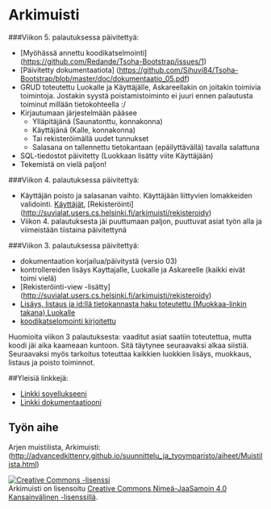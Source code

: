 # Arkimuisti

###Viikon 5. palautuksessa päivitettyä:
* [Myöhässä annettu koodikatselmointi] (https://github.com/Redande/Tsoha-Bootstrap/issues/1)
* [Päivitetty dokumentaatiota] (https://github.com/Sihuvi84/Tsoha-Bootstrap/blob/master/doc/dokumentaatio_05.pdf)
* GRUD toteutettu Luokalle ja Käyttäjälle, Askareellakin on joitakin toimivia toimintoja. Jostakin syystä poistamistoiminto ei juuri ennen palautusta toiminut millään tietokohteella :/
* Kirjautumaan järjestelmään pääsee
  - Ylläpitäjänä (Saunatonttu, konnakonna)
  - Käyttäjänä (Kalle, konnakonna)
  - Tai rekisteröimällä uudet tunnukset
  - Salasana on tallennettu tietokantaan (epäilyttävällä) tavalla salattuna
* SQL-tiedostot päivitetty (Luokkaan lisätty viite Käyttäjään)
* Tekemistä on vielä paljon!

###Viikon 4. palautuksessa päivitettyä:
* Käyttäjän poisto ja salasanan vaihto. Käyttäjään liittyvien lomakkeiden validointi. [Käyttäjät](http://suvialat.users.cs.helsinki.fi/arkimuisti/users), [Rekisteröinti]  (http://suvialat.users.cs.helsinki.fi/arkimuisti/rekisteroidy)
* Viikon 4. palautuksesta jäi puuttumaan paljon, puuttuvat asiat työn alla ja viimeistään tiistaina päivitettynä

###Viikon 3. palautuksessa päivitettyä:
* dokumentaation korjailua/päivitystä (versio 03)
* kontrollereiden lisäys Kayttajalle, Luokalle ja Askareelle (kaikki eivät toimi vielä)
* [Rekisteröinti-view -lisätty] (http://suvialat.users.cs.helsinki.fi/arkimuisti/rekisteroidy)
* [Lisäys, listaus ja id:llä tietokannasta haku toteutettu (Muokkaa-linkin takana) Luokalle](http://suvialat.users.cs.helsinki.fi/arkimuisti/gategories)
* [koodikatselomointi kirjoitettu](https://github.com/kmartesu/OhHa/issues/1)

Huomioita viikon 3 palautuksesta: vaaditut asiat saatiin toteutettua, mutta koodi jäi aika kaameaan kuntoon. Sitä täytynee seuraavaksi alkaa siistiä. Seuraavaksi myös tarkoitus toteuttaa kaikkien luokkien lisäys, muokkaus, listaus ja poisto toiminnot.



##Yleisiä linkkejä:

* [Linkki sovellukseeni](http://suvialat.users.cs.helsinki.fi/arkimuisti)
* [Linkki dokumentaatiooni](https://github.com/Sihuvi84/Tsoha-Bootstrap/tree/master/doc)

## Työn aihe

Arjen muistilista, Arkimuisti:
(http://advancedkittenry.github.io/suunnittelu_ja_tyoymparisto/aiheet/Muistilista.html) 

<a rel="license" href="http://creativecommons.org/licenses/by-sa/4.0/"><img alt="Creative Commons -lisenssi" style="border-width:0" src="https://i.creativecommons.org/l/by-sa/4.0/80x15.png" /></a><br /><span xmlns:dct="http://purl.org/dc/terms/" property="dct:title">Arkimuisti</span> on lisensoitu <a rel="license" href="http://creativecommons.org/licenses/by-sa/4.0/">Creative Commons Nimeä-JaaSamoin 4.0 Kansainvälinen -lisenssillä</a>.
